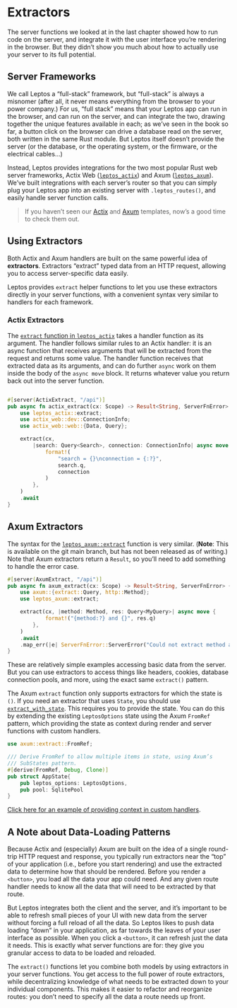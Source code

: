 # Extractors

The server functions we looked at in the last chapter showed how to run code on the server, and integrate it with the user interface you’re rendering in the browser. But they didn’t show you much about how to actually use your server to its full potential.

## Server Frameworks

We call Leptos a “full-stack” framework, but “full-stack” is always a misnomer (after all, it never means everything from the browser to your power company.) For us, “full stack” means that your Leptos app can run in the browser, and can run on the server, and can integrate the two, drawing together the unique features available in each; as we’ve seen in the book so far, a button click on the browser can drive a database read on the server, both written in the same Rust module. But Leptos itself doesn’t provide the server (or the database, or the operating system, or the firmware, or the electrical cables...)

Instead, Leptos provides integrations for the two most popular Rust web server frameworks, Actix Web ([`leptos_actix`](https://docs.rs/leptos_actix/latest/leptos_actix/)) and Axum ([`leptos_axum`](https://docs.rs/leptos_axum/latest/leptos_axum/)). We’ve built integrations with each server’s router so that you can simply plug your Leptos app into an existing server with `.leptos_routes()`, and easily handle server function calls.

> If you haven’t seen our [Actix](https://github.com/leptos-rs/start) and [Axum](https://github.com/leptos-rs/start-axum) templates, now’s a good time to check them out.

## Using Extractors

Both Actix and Axum handlers are built on the same powerful idea of **extractors**. Extractors “extract” typed data from an HTTP request, allowing you to access server-specific data easily.

Leptos provides `extract` helper functions to let you use these extractors directly in your server functions, with a convenient syntax very similar to handlers for each framework.

### Actix Extractors

The [`extract` function in `leptos_actix`](https://docs.rs/leptos_actix/latest/leptos_actix/fn.extract.html) takes a handler function as its argument. The handler follows similar rules to an Actix handler: it is an async function that receives arguments that will be extracted from the request and returns some value. The handler function receives that extracted data as its arguments, and can do further `async` work on them inside the body of the `async move` block. It returns whatever value you return back out into the server function.

```rust

#[server(ActixExtract, "/api")]
pub async fn actix_extract(cx: Scope) -> Result<String, ServerFnError> {
	use leptos_actix::extract;
    use actix_web::dev::ConnectionInfo;
    use actix_web::web::{Data, Query};

    extract(cx,
        |search: Query<Search>, connection: ConnectionInfo| async move {
            format!(
                "search = {}\nconnection = {:?}",
                search.q,
                connection
            )
        },
    )
    .await
}
```

## Axum Extractors

The syntax for the [`leptos_axum::extract`](https://docs.rs/leptos_axum/latest/leptos_axum/fn.extract.html) function is very similar. (**Note**: This is available on the git main branch, but has not been released as of writing.) Note that Axum extractors return a `Result`, so you’ll need to add something to handle the error case.

```rust
#[server(AxumExtract, "/api")]
pub async fn axum_extract(cx: Scope) -> Result<String, ServerFnError> {
    use axum::{extract::Query, http::Method};
    use leptos_axum::extract;

    extract(cx, |method: Method, res: Query<MyQuery>| async move {
            format!("{method:?} and {}", res.q)
        },
    )
    .await
    .map_err(|e| ServerFnError::ServerError("Could not extract method and query...".to_string()))
}
```

These are relatively simple examples accessing basic data from the server. But you can use extractors to access things like headers, cookies, database connection pools, and more, using the exact same `extract()` pattern.

The Axum `extract` function only supports extractors for which the state is `()`. If you need an extractor that uses `State`, you should use [`extract_with_state`](https://docs.rs/leptos_axum/latest/leptos_axum/fn.extract_with_state.html). This requires you to provide the state. You can do this by extending the existing `LeptosOptions` state using the Axum `FromRef` pattern, which providing the state as context during render and server functions with custom handlers.

```rust
use axum::extract::FromRef;

/// Derive FromRef to allow multiple items in state, using Axum’s
/// SubStates pattern.
#[derive(FromRef, Debug, Clone)]
pub struct AppState{
    pub leptos_options: LeptosOptions,
    pub pool: SqlitePool
}
```

[Click here for an example of providing context in custom handlers](https://github.com/leptos-rs/leptos/blob/19ea6fae6aec2a493d79cc86612622d219e6eebb/examples/session_auth_axum/src/main.rs#L24-L44).

## A Note about Data-Loading Patterns

Because Actix and (especially) Axum are built on the idea of a single round-trip HTTP request and response, you typically run extractors near the “top” of your application (i.e., before you start rendering) and use the extracted data to determine how that should be rendered. Before you render a `<button>`, you load all the data your app could need. And any given route handler needs to know all the data that will need to be extracted by that route.

But Leptos integrates both the client and the server, and it’s important to be able to refresh small pieces of your UI with new data from the server without forcing a full reload of all the data. So Leptos likes to push data loading “down” in your application, as far towards the leaves of your user interface as possible. When you click a `<button>`, it can refresh just the data it needs. This is exactly what server functions are for: they give you granular access to data to be loaded and reloaded.

The `extract()` functions let you combine both models by using extractors in your server functions. You get access to the full power of route extractors, while decentralizing knowledge of what needs to be extracted down to your individual components. This makes it easier to refactor and reorganize routes: you don’t need to specify all the data a route needs up front.
